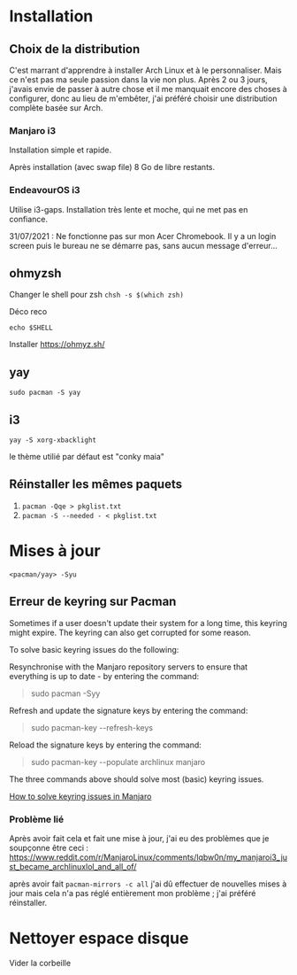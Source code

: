 # Installation

## Choix de la distribution

C'est marrant d'apprendre à installer Arch Linux et à le personnaliser. Mais ce n'est pas ma seule passion dans la vie non plus. Après 2 ou 3 jours, j'avais envie de passer à autre chose et il me manquait encore des choses à configurer, donc au lieu de m'embêter, j'ai préféré choisir une distribution complète basée sur Arch.

### Manjaro i3

Installation simple et rapide.

Après installation (avec swap file) 8 Go de libre restants.

### EndeavourOS i3

Utilise i3-gaps. Installation très lente et moche, qui ne met pas en confiance.

31/07/2021 : Ne fonctionne pas sur mon Acer Chromebook. Il y a un login screen puis le bureau ne se démarre pas, sans aucun message d'erreur...

## ohmyzsh

Changer le shell pour zsh `chsh -s $(which zsh)`

Déco reco

`echo $SHELL`

Installer https://ohmyz.sh/

## yay

`sudo pacman -S yay`

## i3

```
yay -S xorg-xbacklight
```

le thème utilié par défaut est "conky maia"

## Réinstaller les mêmes paquets

1. `pacman -Qqe > pkglist.txt`
2. `pacman -S --needed - < pkglist.txt`

# Mises à jour

`<pacman/yay> -Syu`

## Erreur de keyring sur Pacman

Sometimes if a user doesn't update their system for a long time, this keyring might expire. The keyring can also get corrupted for some reason.

To solve basic keyring issues do the following:

Resynchronise with the Manjaro repository servers to ensure that everything is up to date - by entering the command:

> sudo pacman -Syy

Refresh and update the signature keys by entering the command:

> sudo pacman-key --refresh-keys

Reload the signature keys by entering the command:

> sudo pacman-key --populate archlinux manjaro

The three commands above should solve most (basic) keyring issues.

[How to solve keyring issues in Manjaro](https://archived.forum.manjaro.org/t/how-to-solve-keyring-issues-in-manjaro/4020)

### Problème lié

Après avoir fait cela et fait une mise à jour, j'ai eu des problèmes que je soupçonne être ceci : https://www.reddit.com/r/ManjaroLinux/comments/lqbw0n/my_manjaroi3_just_became_archlinuxlol_and_all_of/

après avoir fait `pacman-mirrors -c all` j'ai dû effectuer de nouvelles mises à jour mais cela n'a pas réglé entièrement mon problème ; j'ai préféré réinstaller.

# Nettoyer espace disque

Vider la corbeille

